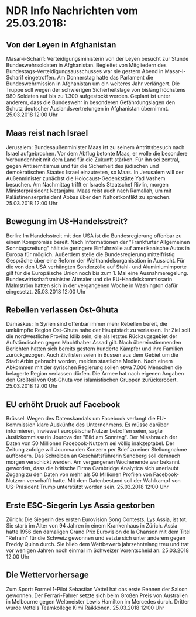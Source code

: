 # NDR Info Nachrichten vom 25.03.2018:


## Von der Leyen in Afghanistan
Masar-i-Scharif:   	Verteidigungsministerin von der Leyen besucht zur Stunde Bundeswehrsoldaten in Afghanistan. Begleitet von Mitgliedern des Bundestags-Verteidigungsausschusses war sie gestern Abend in Masar-i-Scharif eingetroffen. Am Donnerstag hatte das Parlament die Bundeswehrmission in Afghanistan um ein weiteres Jahr verlängert. Die Truppe soll wegen der schwierigen Sicherheitslage von bislang höchstens 980 Soldaten auf bis zu 1.300 aufgestockt werden. Geplant ist unter anderem, dass die Bundeswehr in besonderen Gefährdungslagen den Schutz deutscher Auslandsvertretungen in Afghanistan übernimmt. 25.03.2018 12:00 Uhr 

## Maas reist nach Israel
Jerusalem:         Bundesaußenminister Maas ist zu seinem Antrittsbesuch nach Israel aufgebrochen. Vor dem Abflug betonte Maas, er wolle die besondere Verbundenheit mit dem Land für die Zukunft stärken. Für ihn sei zentral, gegen Antisemitismus und für die Sicherheit des jüdischen und demokratischen Staates Israel einzutreten, so Maas. In Jerusalem will der Außenminister zunächst die Holocaust-Gedenkstätte Yad Vashem besuchen. Am Nachmittag trifft er Israels Staatschef Rivlin, morgen Ministerpräsident Netanjahu. Maas reist auch nach Ramallah, um mit Palästinenserpräsident Abbas über den Nahostkonflikt zu sprechen. 25.03.2018 12:00 Uhr 

## Bewegung im US-Handelsstreit?
Berlin: Im Handelsstreit mit den USA ist die Bundesregierung offenbar zu einem Kompromiss bereit. Nach Informationen der "Frankfurter Allgemeinen Sonntagszeitung" hält sie geringere Einfuhrzölle auf amerikanische Autos in Europa für möglich. Außerdem stelle die Bundesregierung mittelfristig Gespräche über eine Reform der Welthandelsorganisation in Aussicht. Für die von den USA verhängten Sonderzölle auf Stahl- und Aluminiumimporte gilt für die Europäische Union noch bis zum 1. Mai eine Ausnahmeregelung. Bundeswirtschaftsminister Altmaier und die EU-Handelskommissarin Malmström hatten sich in der vergangenen Woche in Washington dafür eingesetzt. 25.03.2018 12:00 Uhr 

## Rebellen verlassen Ost-Ghuta
Damaskus: In Syrien sind offenbar immer mehr Rebellen bereit, die umkämpfte Region Ost-Ghuta nahe der Hauptstadt zu verlassen. Ihr Ziel soll die nordwestliche Provinz Idlib sein, die als letztes Rückzugsgebiet der Aufständischen gegen Machthaber Assad gilt. Nach übereinstimmenden Berichten hatten sich bereits gestern hunderte Kämpfer und ihre Familien zurückgezogen. Auch Zivilisten seien in Bussen aus dem Gebiet um die Stadt Arbin gebracht worden, melden staatliche Medien. Nach einem Abkommen mit der syrischen Regierung sollen etwa 7.000 Menschen die belagerte Region verlassen dürfen. Die Armee hat nach eigenen Angaben den Großteil von Ost-Ghuta von islamistischen Gruppen zurückerobert. 25.03.2018 12:00 Uhr 

## EU erhöht Druck auf Facebook
Brüssel: Wegen des Datenskandals um Facebook verlangt die EU-Kommission klare Auskünfte des Unternehmens. Es müsse darüber informieren, inwieweit europäische Nutzer betroffen seien, sagte Justizkommissarin Jourova der "Bild am Sonntag". Der Missbrauch der Daten von 50 Millionen Facebook-Nutzern sei völlig inakzeptabel. Der Zeitung zufolge will Jourova den Konzern per Brief zu einer Stellungnahme auffordern. Das Schreiben an Geschäftsführerin Sandberg soll demnach morgen verschickt werden. Am vergangenen Wochenende war bekannt geworden, dass die britische Firma Cambridge Analytica sich unerlaubt Zugang zu den Daten von mehr als 50 Millionen Profilen von Facebook-Nutzern verschafft hatte. Mit dem Datenbestand soll der Wahlkampf von US-Präsident Trump unterstützt worden sein. 25.03.2018 12:00 Uhr 

## Erste ESC-Siegerin Lys Assia gestorben
Zürich:		Die Siegerin des ersten Eurovision Song Contests, Lys Assia, ist tot. Sie starb im Alter von 94 Jahren in einem Krankenhaus in Zürich. Assia hatte 1956 den damaligen Grand Prix Eurovision de la Chanson mit dem Titel "Refrain" für die Schweiz gewonnen und setzte sich unter anderem gegen Freddy Quinn durch. Sie blieb dem Wettbewerb jahrzehntelang treu und trat vor wenigen Jahren noch einmal im Schweizer Vorentscheid an. 25.03.2018 12:00 Uhr 

## Die Wettervorhersage
Zum Sport: Formel 1-Pilot Sebastian Vettel hat das erste Rennen der Saison gewonnen. Der Ferrari-Fahrer setzte sich beim Großen Preis von Australien in Melbourne gegen Weltmeister Lewis Hamilton im Mercedes durch. Dritter wurde Vettels  Teamkollege Kimi Räikkönen. 25.03.2018 12:00 Uhr 

